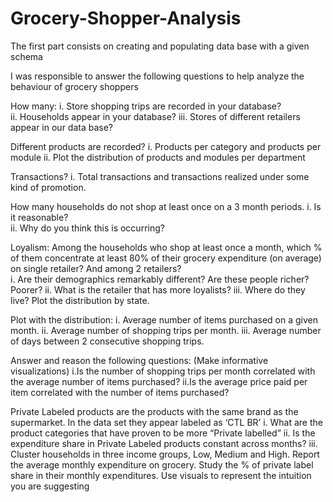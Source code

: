 # Grocery-Shopper-Analysis
The first part consists on creating and populating data base with a given schema

I was responsible to answer the following questions to help analyze the behaviour of grocery shoppers

How many:
  i. Store shopping trips are recorded in your database?  
  ii. Households appear in your database?
  iii. Stores of different retailers appear in our data base?

Different products are recorded?
  i. Products per category and products per module
  ii. Plot the distribution of products and modules per department

Transactions?
  i. Total transactions and transactions realized under some kind of promotion.

How many households do not shop at least once on a 3 month periods.
  i. Is it reasonable?  
  ii. Why do you think this is occurring?

Loyalism: Among the households who shop at least once a month, which % of them
concentrate at least 80% of their grocery expenditure (on average) on single retailer? And
among 2 retailers?  
  i. Are their demographics remarkably different? Are these people richer? Poorer?
  ii. What is the retailer that has more loyalists?
  iii. Where do they live? Plot the distribution by state.

Plot with the distribution:
  i. Average number of items purchased on a given month.
  ii. Average number of shopping trips per month.
  iii. Average number of days between 2 consecutive shopping trips.

Answer and reason the following questions: (Make informative visualizations)
  i.Is the number of shopping trips per month correlated with the average number of items purchased?
  ii.Is the average price paid per item correlated with the number of items purchased?

Private Labeled products are the products with the same brand as the supermarket. In
the data set they appear labeled as ‘CTL BR’
  i. What are the product categories that have proven to be more “Private labelled”
  ii. Is the expenditure share in Private Labeled products constant across months?
  iii. Cluster households in three income groups, Low, Medium and High. Report the average monthly expenditure on grocery. Study the % of private label share in their monthly expenditures. Use visuals to represent the intuition you are suggesting

